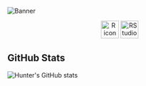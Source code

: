 ![Banner](./banner)

<p align="center">
  <img src="https://cdn.jsdelivr.net/gh/devicons/devicon/icons/r/r-original.svg" alt="R icon" height="40"/>
  <img src="https://cdn.jsdelivr.net/gh/devicons/devicon/icons/rstudio/rstudio-original.svg" alt="RStudio icon" height="40"/>
</p>

## GitHub Stats

![Hunter's GitHub stats](https://github-readme-stats.vercel.app/api?username=huntereby&show_icons=true)




<!--
**huntereby/huntereby** is a ✨ _special_ ✨ repository because its `README.md` (this file) appears on your GitHub profile.

Here are some ideas to get you started:

- 🔭 I’m currently working on ...
- 🌱 I’m currently learning ...
- 👯 I’m looking to collaborate on ...
- 🤔 I’m looking for help with ...
- 💬 Ask me about ...
- 📫 How to reach me: ...
- 😄 Pronouns: ...
- ⚡ Fun fact: ...
-->
